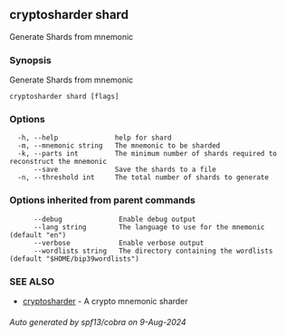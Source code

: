 ## cryptosharder shard

Generate Shards from mnemonic

### Synopsis

Generate Shards from mnemonic

```
cryptosharder shard [flags]
```

### Options

```
  -h, --help              help for shard
  -m, --mnemonic string   The mnemonic to be sharded
  -k, --parts int         The minimum number of shards required to reconstruct the mnemonic
      --save              Save the shards to a file
  -n, --threshold int     The total number of shards to generate
```

### Options inherited from parent commands

```
      --debug              Enable debug output
      --lang string        The language to use for the mnemonic (default "en")
      --verbose            Enable verbose output
      --wordlists string   The directory containing the wordlists (default "$HOME/bip39wordlists")
```

### SEE ALSO

* [cryptosharder](cryptosharder.md)	 - A crypto mnemonic sharder

###### Auto generated by spf13/cobra on 9-Aug-2024
